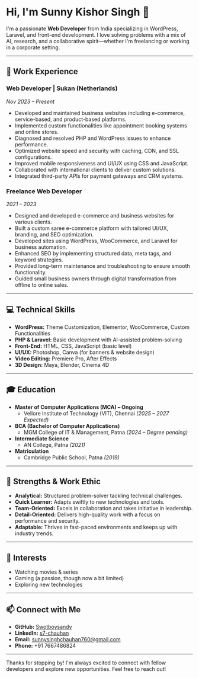 # Hi, I'm Sunny Kishor Singh 👋

I'm a passionate **Web Developer** from India specializing in WordPress, Laravel, and front-end development. I love solving problems with a mix of AI, research, and a collaborative spirit—whether I'm freelancing or working in a corporate setting.

---

## 🔧 Work Experience

### Web Developer | Sukan (Netherlands)
*Nov 2023 – Present*

- Developed and maintained business websites including e-commerce, service-based, and product-based platforms.
- Implemented custom functionalities like appointment booking systems and online stores.
- Diagnosed and resolved PHP and WordPress issues to enhance performance.
- Optimized website speed and security with caching, CDN, and SSL configurations.
- Improved mobile responsiveness and UI/UX using CSS and JavaScript.
- Collaborated with international clients to deliver custom solutions.
- Integrated third-party APIs for payment gateways and CRM systems.

### Freelance Web Developer
*2021 – 2023*

- Designed and developed e-commerce and business websites for various clients.
- Built a custom saree e-commerce platform with tailored UI/UX, branding, and SEO optimization.
- Developed sites using WordPress, WooCommerce, and Laravel for business automation.
- Enhanced SEO by implementing structured data, meta tags, and keyword strategies.
- Provided long-term maintenance and troubleshooting to ensure smooth functionality.
- Guided small business owners through digital transformation from offline to online sales.

---

## 💻 Technical Skills

- **WordPress:** Theme Customization, Elementor, WooCommerce, Custom Functionalities
- **PHP & Laravel:** Basic development with AI-assisted problem-solving
- **Front-End:** HTML, CSS, JavaScript (basic level)
- **UI/UX:** Photoshop, Canva (for banners & website design)
- **Video Editing:** Premiere Pro, After Effects
- **3D Design:** Maya, Blender, Cinema 4D

---

## 🎓 Education

- **Master of Computer Applications (MCA) – Ongoing**  
  - Vellore Institute of Technology (VIT), Chennai *(2025 – 2027 Expected)*  
- **BCA (Bachelor of Computer Applications)**  
  - MGM College of IT & Management, Patna *(2024 – Degree pending)*  
- **Intermediate Science**  
  - AN College, Patna *(2021)*  
- **Matriculation**  
  - Cambridge Public School, Patna *(2019)* 

---

## 🚀 Strengths & Work Ethic

- **Analytical:** Structured problem-solver tackling technical challenges.
- **Quick Learner:** Adapts swiftly to new technologies and tools.
- **Team-Oriented:** Excels in collaboration and takes initiative in leadership.
- **Detail-Oriented:** Delivers high-quality work with a focus on performance and security.
- **Adaptable:** Thrives in fast-paced environments and keeps up with industry trends.

---

## 🎯 Interests

- Watching movies & series
- Gaming (a passion, though now a bit limited)
- Exploring new technologies

---

## 📫 Connect with Me

- **GitHub:** [Swotboysandy](https://github.com/Swotboysandy)
- **LinkedIn:** [s7-chauhan](https://www.linkedin.com/in/s7-chauhan/)
- **Email:** [sunnysinghchauhan760@gmail.com](mailto:sunnysinghchauhan760@gmail.com)
- **Phone:** +91 7667486824

---

Thanks for stopping by! I'm always excited to connect with fellow developers and explore new opportunities. Feel free to reach out!
